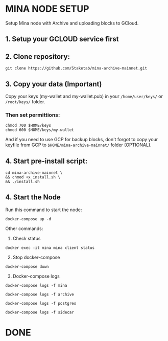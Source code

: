 # MINA NODE SETUP
Setup Mina node with Archive and uploading blocks to GCloud.

## 1. Setup your GCLOUD service first
## 2. Clone repository:

```
git clone https://github.com/Staketab/mina-archive-mainnet.git
```
## 3. Copy your data (Important)

Copy your keys (my-wallet and my-wallet.pub) in your `/home/user/keys/` or `/root/keys/` folder.  

### Then set permittions:
```
chmod 700 $HOME/keys
chmod 600 $HOME/keys/my-wallet
```

And if you need to use GCP for backup blocks, don't forgot to copy your keyfile from GCP to `$HOME/mina-archive-mainnet/` folder (OPTIONAL).  

## 4. Start pre-install script:
```
cd mina-archive-mainnet \
&& chmod +x install.sh \
&& ./install.sh
```
## 4. Start the Node
Run this command to start the node:  
```
docker-compose up -d
```

Other commands:
1. Check status
```
docker exec -it mina mina client status
```
2. Stop docker-compose
```
docker-compose down
```
3. Docker-compose logs
```
docker-compose logs -f mina
```
```
docker-compose logs -f archive
```
```
docker-compose logs -f postgres
```
```
docker-compose logs -f sidecar
```

# DONE

